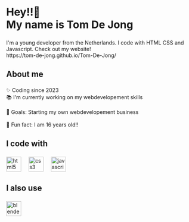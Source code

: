 <h1 align="left">Hey!!👋<br>My name is Tom De Jong</h1>

###

<p align="left">I'm a young developer from the Netherlands. I code with HTML CSS and Javascript. Check out my website!<br>https://tom-de-jong.github.io/Tom-De-Jong/</p>

###

<h2 align="left">About me</h2>

###

<p align="left">✨ Coding since 2023<br>📚 I'm currently working on my webdevelopement skills<br><br>🎯 Goals: Starting my own webdevelopement business<br><br>🎲 Fun fact: I am 16 years old!!</p>

###

<h2 align="left">I code with</h2>

###

<div align="left">
  <img src="https://cdn.jsdelivr.net/gh/devicons/devicon/icons/html5/html5-original.svg" height="40" alt="html5 logo"  />
  <img width="12" />
  <img src="https://cdn.jsdelivr.net/gh/devicons/devicon/icons/css3/css3-original.svg" height="40" alt="css3 logo"  />
  <img width="12" />
  <img src="https://cdn.jsdelivr.net/gh/devicons/devicon/icons/javascript/javascript-original.svg" height="40" alt="javascript logo"  />
</div>

###

<h2 align="left">I also use</h2>

###

<div align="left">
  <img src="https://cdn.jsdelivr.net/gh/devicons/devicon/icons/blender/blender-original.svg" height="40" alt="blender logo"  />
</div>

###
